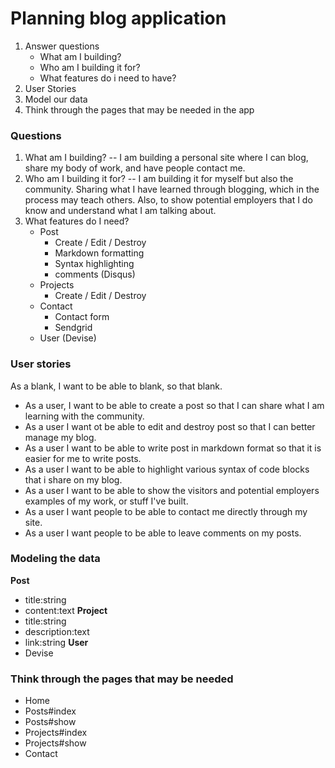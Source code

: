 # **Planning blog application**
  
  1. Answer questions
      - What am I building?
      - Who am I building it for?
      - What features do i need to have?
  2. User Stories
  3. Model our data
  4. Think through the pages that may be needed in the app
  

### Questions
1. What am I building? 
  -- I am building a personal site where I can blog, share my body of work, and have people contact me.
2. Who am I building it for?
  -- I am building it for myself but also the community. Sharing what I have learned through blogging, which in the process 
     may teach others. Also, to show potential employers that I do know and understand what I am talking about.
3. What features do I need?
   - Post 
      - Create / Edit / Destroy
      - Markdown formatting
      - Syntax highlighting
      - comments (Disqus)
   - Projects
        - Create / Edit / Destroy
   - Contact
        - Contact form
        - Sendgrid
   - User (Devise)


### User stories 
 As a blank, I want to be able to blank, so that blank.  
 - As a user, I want to be able to create a post so that I can share what I am learning with the community.
 - As a user I want ot be able to edit and destroy post so that I can better manage my blog.
 - As a user I want to be able to write post in markdown format so that it is easier for me to write posts.
 - As a user I want to be able to highlight various syntax of code blocks that i share on my blog.
 - As a user I want to be able to show the visitors and potential employers examples of my work, or stuff I've built.
 - As a user I want people to be able to contact me directly through my site.
 - As a user I want people to be able to leave comments on my posts.
 
### Modeling the data
**Post**
   - title:string
   - content:text
**Project**
   - title:string
   - description:text
   - link:string
**User**
   - Devise

### Think through the pages that may be needed
   - Home
   - Posts#index
   - Posts#show
   - Projects#index
   - Projects#show
   - Contact